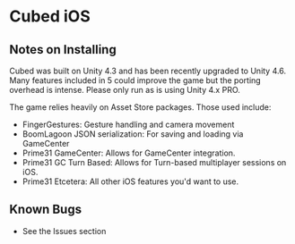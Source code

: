 # Cubed iOS

## Notes on Installing

Cubed was built on Unity 4.3 and has been recently upgraded to Unity 4.6. Many features included in 5 could improve the game but the porting overhead is intense. Please only run as is using Unity 4.x PRO.

The game relies heavily on Asset Store packages. Those used include:

* FingerGestures: Gesture handling and camera movement
* BoomLagoon JSON serialization: For saving and loading via GameCenter
* Prime31 GameCenter: Allows for GameCenter integration.
* Prime31 GC Turn Based: Allows for Turn-based multiplayer sessions on iOS.
* Prime31 Etcetera: All other iOS features you'd want to use.

## Known Bugs

* See the Issues section
